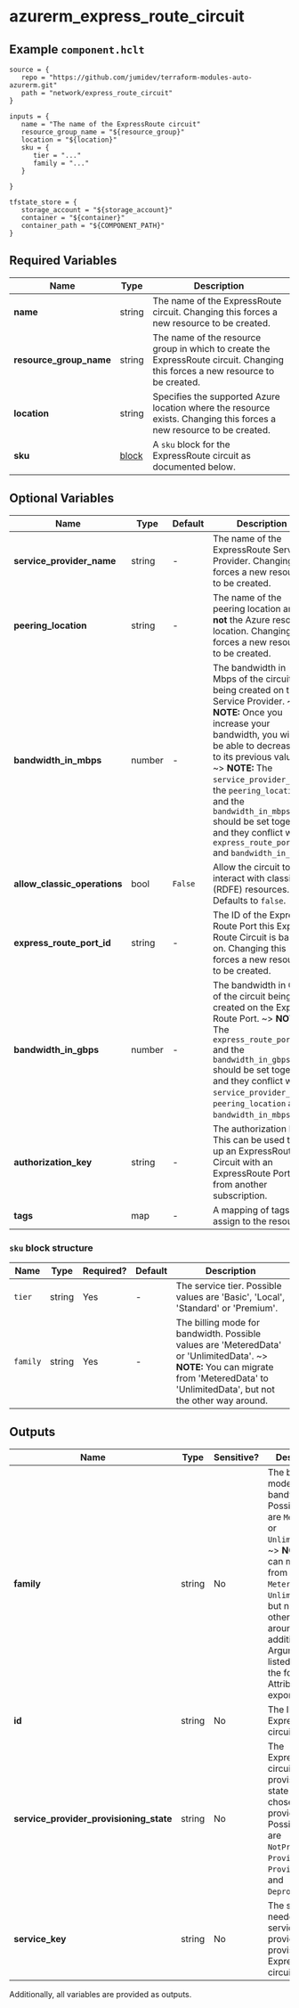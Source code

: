 # azurerm_express_route_circuit



## Example `component.hclt`

```hcl
source = {
   repo = "https://github.com/jumidev/terraform-modules-auto-azurerm.git"   
   path = "network/express_route_circuit"   
}

inputs = {
   name = "The name of the ExpressRoute circuit"   
   resource_group_name = "${resource_group}"   
   location = "${location}"   
   sku = {
      tier = "..."      
      family = "..."      
   }
   
}

tfstate_store = {
   storage_account = "${storage_account}"   
   container = "${container}"   
   container_path = "${COMPONENT_PATH}"   
}

```

## Required Variables

| Name | Type |  Description |
| ---- | --------- |  ----------- |
| **name** | string |  The name of the ExpressRoute circuit. Changing this forces a new resource to be created. | 
| **resource_group_name** | string |  The name of the resource group in which to create the ExpressRoute circuit. Changing this forces a new resource to be created. | 
| **location** | string |  Specifies the supported Azure location where the resource exists. Changing this forces a new resource to be created. | 
| **sku** | [block](#sku-block-structure) |  A `sku` block for the ExpressRoute circuit as documented below. | 

## Optional Variables

| Name | Type |  Default  |  Description |
| ---- | --------- |  ----------- | ----------- |
| **service_provider_name** | string |  -  |  The name of the ExpressRoute Service Provider. Changing this forces a new resource to be created. | 
| **peering_location** | string |  -  |  The name of the peering location and **not** the Azure resource location. Changing this forces a new resource to be created. | 
| **bandwidth_in_mbps** | number |  -  |  The bandwidth in Mbps of the circuit being created on the Service Provider. ~> **NOTE:** Once you increase your bandwidth, you will not be able to decrease it to its previous value. ~> **NOTE:** The `service_provider_name`, the `peering_location` and the `bandwidth_in_mbps` should be set together and they conflict with `express_route_port_id` and `bandwidth_in_gbps`. | 
| **allow_classic_operations** | bool |  `False`  |  Allow the circuit to interact with classic (RDFE) resources. Defaults to `false`. | 
| **express_route_port_id** | string |  -  |  The ID of the Express Route Port this Express Route Circuit is based on. Changing this forces a new resource to be created. | 
| **bandwidth_in_gbps** | number |  -  |  The bandwidth in Gbps of the circuit being created on the Express Route Port. ~> **NOTE:** The `express_route_port_id` and the `bandwidth_in_gbps` should be set together and they conflict with `service_provider_name`, `peering_location` and `bandwidth_in_mbps`. | 
| **authorization_key** | string |  -  |  The authorization key. This can be used to set up an ExpressRoute Circuit with an ExpressRoute Port from another subscription. | 
| **tags** | map |  -  |  A mapping of tags to assign to the resource. | 

### `sku` block structure

| Name | Type | Required? | Default | Description |
| ---- | ---- | --------- | ------- | ----------- |
| `tier` | string | Yes | - | The service tier. Possible values are 'Basic', 'Local', 'Standard' or 'Premium'. |
| `family` | string | Yes | - | The billing mode for bandwidth. Possible values are 'MeteredData' or 'UnlimitedData'. ~> **NOTE:** You can migrate from 'MeteredData' to 'UnlimitedData', but not the other way around. |



## Outputs

| Name | Type | Sensitive? | Description |
| ---- | ---- | --------- | --------- |
| **family** | string | No  | The billing mode for bandwidth. Possible values are `MeteredData` or `UnlimitedData`. ~> **NOTE:** You can migrate from `MeteredData` to `UnlimitedData`, but not the other way around. In addition to the Arguments listed above - the following Attributes are exported: | 
| **id** | string | No  | The ID of the ExpressRoute circuit. | 
| **service_provider_provisioning_state** | string | No  | The ExpressRoute circuit provisioning state from your chosen service provider. Possible values are `NotProvisioned`, `Provisioning`, `Provisioned`, and `Deprovisioning`. | 
| **service_key** | string | No  | The string needed by the service provider to provision the ExpressRoute circuit. | 

Additionally, all variables are provided as outputs.
